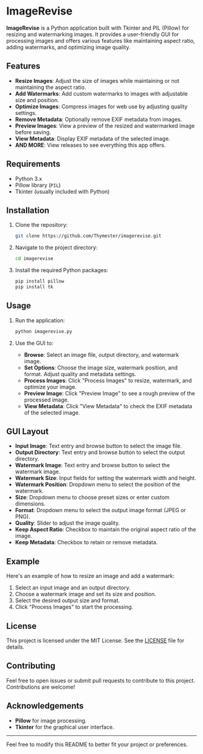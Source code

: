 # ImageRevise

**ImageRevise** is a Python application built with Tkinter and PIL (Pillow) for resizing and watermarking images. It provides a user-friendly GUI for processing images and offers various features like maintaining aspect ratio, adding watermarks, and optimizing image quality.

## Features

- **Resize Images**: Adjust the size of images while maintaining or not maintaining the aspect ratio.
- **Add Watermarks**: Add custom watermarks to images with adjustable size and position.
- **Optimize Images**: Compress images for web use by adjusting quality settings.
- **Remove Metadata**: Optionally remove EXIF metadata from images.
- **Preview Images**: View a preview of the resized and watermarked image before saving.
- **View Metadata**: Display EXIF metadata of the selected image.
- **AND MORE**: View releases to see everything this app offers.

## Requirements

- Python 3.x
- Pillow library (`PIL`)
- Tkinter (usually included with Python)

## Installation

1. Clone the repository:

    ```bash
    git clone https://github.com/Thymester/imagerevise.git
    ```

2. Navigate to the project directory:

    ```bash
    cd imagerevise
    ```

3. Install the required Python packages:

    ```bash
    pip install pillow
    pip install tk
    ```

## Usage

1. Run the application:

    ```bash
    python imagerevise.py
    ```

2. Use the GUI to:
    - **Browse**: Select an image file, output directory, and watermark image.
    - **Set Options**: Choose the image size, watermark position, and format. Adjust quality and metadata settings.
    - **Process Images**: Click "Process Images" to resize, watermark, and optimize your image.
    - **Preview Image**: Click "Preview Image" to see a rough preview of the processed image.
    - **View Metadata**: Click "View Metadata" to check the EXIF metadata of the selected image.

## GUI Layout

- **Input Image**: Text entry and browse button to select the image file.
- **Output Directory**: Text entry and browse button to select the output directory.
- **Watermark Image**: Text entry and browse button to select the watermark image.
- **Watermark Size**: Input fields for setting the watermark width and height.
- **Watermark Position**: Dropdown menu to select the position of the watermark.
- **Size**: Dropdown menu to choose preset sizes or enter custom dimensions.
- **Format**: Dropdown menu to select the output image format (JPEG or PNG).
- **Quality**: Slider to adjust the image quality.
- **Keep Aspect Ratio**: Checkbox to maintain the original aspect ratio of the image.
- **Keep Metadata**: Checkbox to retain or remove metadata.

## Example

Here's an example of how to resize an image and add a watermark:

1. Select an input image and an output directory.
2. Choose a watermark image and set its size and position.
3. Select the desired output size and format.
4. Click "Process Images" to start the processing.

## License

This project is licensed under the MIT License. See the [LICENSE](LICENSE) file for details.

## Contributing

Feel free to open issues or submit pull requests to contribute to this project. Contributions are welcome!

## Acknowledgements

- **Pillow** for image processing.
- **Tkinter** for the graphical user interface.

---

Feel free to modify this README to better fit your project or preferences.
